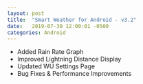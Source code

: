 ```yaml
---
layout: post
title:  "Smart Weather for Android - v3.2"
date:   2019-07-30 12:00:01 -0500
categories: Android
---
```


 - Added Rain Rate Graph
 - Improved Lightning Distance Display
 - Updated WU Settings Page
 - Bug Fixes & Performance Improvements
